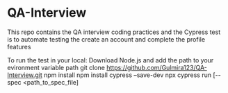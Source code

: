 # QA-Interview

This repo contains the QA interview coding practices and the Cypress test is to automate testing the create an account and complete the profile features

To run the test in your local:
Download Node.js and add the path to your evironment variable path
git clone https://github.com/Gulmira123/QA-Interview.git
npm install
npm install cypress –save-dev
npx cypress run [--spec <path_to_spec_file]